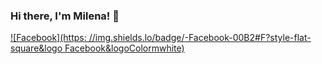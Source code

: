 ### Hi there, I'm __Milena__! 👋

[![Facebook](https: //img.shields.lo/badge/-Facebook-00B2#F?style-flat-square&logo Facebook&logoColormwhite)](https://www.facebook.com/profile.php?id=100006068672615)


<!--
**MilenaPetrakieva/MilenaPetrakieva** is a ✨ _special_ ✨ repository because its `README.md` (this file) appears on your GitHub profile.

Here are some ideas to get you started:

- 🔭 I’m currently working on ...
- 🌱 I’m currently learning ...
- 👯 I’m looking to collaborate on ...
- 🤔 I’m looking for help with ...
- 💬 Ask me about ...
- 📫 How to reach me: ...
- 😄 Pronouns: ...
- ⚡ Fun fact: ...
-->
